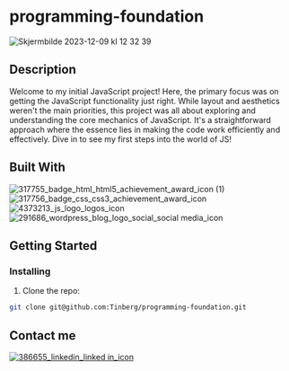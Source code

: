 # programming-foundation

![Skjermbilde 2023-12-09 kl  12 32 39](https://github.com/Tinberg/programming-foundation/assets/126072224/47d85a6c-7644-4efa-9ebb-c6a2942afe2c)

## Description

Welcome to my initial JavaScript project! Here, the primary focus was on getting the JavaScript functionality just right. While layout and aesthetics weren't the main priorities, this project was all about exploring and understanding the core mechanics of JavaScript. It's a straightforward approach where the essence lies in making the code work efficiently and effectively. Dive in to see my first steps into the world of JS!


## Built With

![317755_badge_html_html5_achievement_award_icon (1)](https://github.com/Tinberg/Rainydays/assets/126072224/38fa6731-648a-4696-a360-2333939feb36)  ![317756_badge_css_css3_achievement_award_icon](https://github.com/Tinberg/Rainydays/assets/126072224/1f673d3c-9820-481f-9610-3d22010c8359) 
![4373213_js_logo_logos_icon](https://github.com/Tinberg/Rainydays/assets/126072224/d877fa5d-c0f7-4dd0-beab-cca0b7c02da5)  ![291686_wordpress_blog_logo_social_social media_icon](https://github.com/Tinberg/Rainydays/assets/126072224/c6610c6e-c237-4f82-bd05-3b43c177c8c7) 

## Getting Started

### Installing

1. Clone the repo:

```bash
git clone git@github.com:Tinberg/programming-foundation.git
```

## Contact me

[![386655_linkedin_linked in_icon](https://github.com/Tinberg/Rainydays/assets/126072224/ec1dfc29-cc5c-4c56-90c0-7c4b4808ba1c)](https://www.linkedin.com/in/mathias-tinberg-a13147113/)
